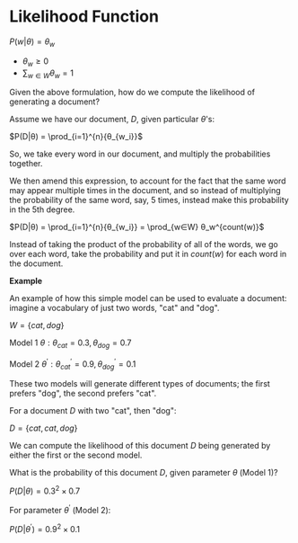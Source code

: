 # Likelihood Function

$P(w|θ) = θ_w$

- $θ_w \geq 0$
- $\sum_{w∈W} θ_w = 1$

Given the above formulation, how do we compute the likelihood of generating a document?

Assume we have our document, $D$, given particular $θ$'s:

$P(D|θ) = \prod_{i=1}^{n}{θ_{w_i}}$

So, we take every word in our document, and multiply the probabilities together.

We then amend this expression, to account for the fact that the same word may appear multiple times in the document, and so instead of multiplying the probability of the same word, say, $5$ times, instead make this probability in the 5th degree.

$P(D|θ) = \prod_{i=1}^{n}{θ_{w_i}} = \prod_{w∈W} θ_w^{count(w)}$

Instead of taking the product of the probability of all of the words, we go over each word, take the probability and put it in $count(w)$ for each word in the document.

**Example**

An example of how this simple model can be used to evaluate a document: imagine a vocabulary of just two words, "cat" and "dog".

$W = \lbrace cat, dog \rbrace$

Model 1 $θ: θ_{cat} = 0.3, θ_{dog} = 0.7$

Model 2 $θ^{\prime}: θ_{cat}^{\prime} = 0.9, θ_{dog}^{\prime} = 0.1$

These two models will generate different types of documents; the first prefers "dog", the second prefers "cat".

For a document $D$ with two "cat", then "dog":

$D = \lbrace cat, cat, dog \rbrace$

We can compute the likelihood of this document $D$ being generated by either the first or the second model.

What is the probability of this document $D$, given parameter $θ$ (Model 1)?

$P(D|θ) = 0.3^2 \times 0.7$

For parameter $θ^{\prime}$ (Model 2):

$P(D|θ^{\prime}) = 0.9^2 \times 0.1$
